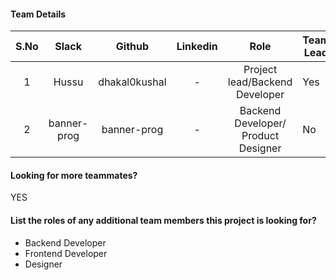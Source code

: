 #### Team Details
| S.No | Slack |   Github  | Linkedin |            Role            | Team Lead |                         Account Number                         |
|:----:|:-----:|:---------:|:--------:|:--------------------------:|-----------|:--------------------------------------------------------------:|
|  1  | Hussu | dhakal0kushal | - | Project lead/Backend Developer | Yes | 22d0f0047b572a6acb6615f7aae646b0b96ddc58bfd54ed2775f885baeba3d6a |
|  2  | banner-prog | banner-prog | - | Backend Developer/ Product Designer | No | 15a9ca06e3fee01013e037a76db258629e093701fc97d1ca58cc9c2986ab88b7 |

#### Looking for more teammates?
YES

#### List the roles of any additional team members this project is looking for?
- Backend Developer
- Frontend Developer
- Designer